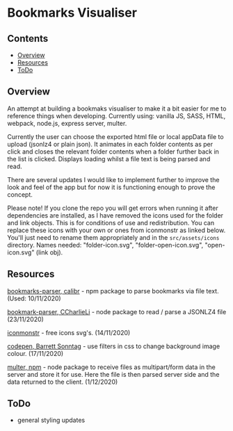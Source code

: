 # Bookmarks Visualiser

## Contents
* [Overview](#overview)
* [Resources](#resources)
* [ToDo](#todo)

## Overview

An attempt at building a bookmaks visualiser to make it a bit easier for me to reference things when developing. Currently using:
vanilla JS, SASS, HTML, webpack, node.js, express server, multer.

Currently the user can choose the exported html file or local appData file to upload (jsonlz4 or plain json). It animates in each folder contents as per click
and closes the relevant folder contents when a folder further back in the list is clicked. Displays loading whilst a file text is being
parsed and read.

There are several updates I would like to implement further to improve the look and feel of the app but for now it is functioning enough
to prove the concept.

Please note! If you clone the repo you will get errors when running it after dependencies are installed, as I have removed the icons used for the folder and link objects. This is for conditions of use and redistribution. You can replace these icons with your own or ones from iconmonstr as linked below. You'll just need to rename them appropriately and in the `src/assets/icons` directory. Names needed: "folder-icon.svg", "folder-open-icon.svg", "open-icon.svg" (link obj).

## Resources

[bookmarks-parser, calibr](https://www.npmjs.com/package/bookmarks-parser) - npm package to parse bookmarks via file text. (Used: 10/11/2020)

[bookmark-parser, CCharlieLi](https://github.com/CCharlieLi/bookmark-parser#readme) - node package to read / parse a JSONLZ4 file (23/11/2020)

[iconmonstr](https://iconmonstr.com/) - free icons svg's. (14/11/2020)

[codepen, Barrett Sonntag](https://codepen.io/sosuke/pen/Pjoqqp) - use filters in css to change background image colour. (17/11/2020)

[multer, npm](https://www.npmjs.com/package/multer) - node package to receive files as multipart/form data in the server and store it for use. Here the file is then parsed server side and the data returned to the client. (1/12/2020)

## ToDo

* general styling updates